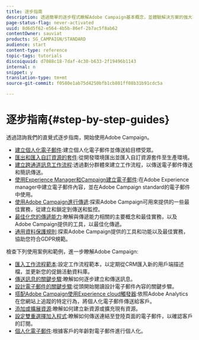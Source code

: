 ```yaml
---
title: 逐步指南
description: 透過簡單的逐步程式瞭解Adobe Campaign基本概念，並體驗解決方案的強大功能。
page-status-flag: never-activated
uuid: 8d6d5f62-e564-4b5b-86ef-2b7ac5f8ab62
contentOwner: sauviat
products: SG_CAMPAIGN/STANDARD
audience: start
content-type: reference
topic-tags: tutorials
discoiquuid: d7088c18-7daf-4c30-b633-2f19496b1143
internal: n
snippet: y
translation-type: tm+mt
source-git-commit: f0580e1ab75d4250bfb1cb801ff08b31b91cdc5a

---
```



# 逐步指南{#step-by-step-guides}

透過諮詢我們的直覺式逐步指南，開始使用Adobe Campaign。

* [建立個人化電子郵件](https://helpx.adobe.com/campaign/kb/acs-get-started-with-emails.html):建立個人化電子郵件並傳送給目標受眾。
* [匯出和匯入自訂資源的套件](https://docs.campaign.adobe.com/doc/standard/getting_started/en/ACS_ImportExport.html):從開發環境匯出並匯入自訂資源套件至生產環境。
* [建立跨通道訊息工作流程](https://docs.campaign.adobe.com/doc/standard/getting_started/en/ACS_WorkflowSegmentation.html):透過劃分群體來建立工作流程，以傳送電子郵件傳送和簡訊傳送。
* [使用Experience Manager和Campaign建立電子郵件](https://docs.campaign.adobe.com/doc/standard/getting_started/en/ACS_AEM.html):在Adobe Experience manager中建立電子郵件內容，並在Adobe Campaign standard的電子郵件中使用。
* [使用Adobe Campaign進行傳遞](https://helpx.adobe.com/campaign/kb/delivery-best-practices.html):探索Adobe Campaign可用來提供的一些最佳實務，從建立和鎖定到傳送和監控。
* [最佳化您的傳遞能力](../../sending/using/about-deliverability.md):瞭解與傳遞能力相關的主要概念和最佳實務，以及Adobe Campaign提供的工具，以最佳化傳遞。
* [通用資料保護規則](https://docs.campaign.adobe.com/doc/standard/getting_started/en/ACS_GDPR.html):探索Adobe Campaign提供的工具和功能以及最佳實務，協助您符合GDPR規範。

檢查下列使用案例和範例，進一步瞭解Adobe Campaign:

* [匯入工作流程範本](../../automating/using/importing-data.md#example--import-workflow-template):設定工作流程範本，以定期從CRM匯入新的用戶端描述檔，並更新您的促銷活動資料庫。
* [傳送訊息的關鍵步驟](../../channels/using/key-steps-to-send-a-message.md):瞭解如何逐步建立和傳送訊息。
* [設計電子郵件的關鍵步驟](../../designing/using/designing-from-scratch.md#designing-an-email-content-from-scratch):從頭開始閱讀設計電子郵件內容的關鍵步驟。
* [搭配Adobe Campaign使用Experience cloud觸發器](../../integrating/using/abandonment-triggers-use-cases.md):依照Adobe Analytics在您網站上追蹤的特定行為，將個人化電子郵件傳送給客戶。
* [添加或擴展資源](../../developing/using/key-steps-to-add-a-resource.md):瞭解如何建立新資源或擴充現有資源。
* [設定雙重選擇加入程式](../../channels/using/setting-up-a-double-opt-in-process.md):瞭解如何傳送連結至登陸頁面的電子郵件，以確認客戶的訂閱。
* [個人化電子郵件](../../designing/using/personalization.md#example-email-personalization):根據客戶的年齡對電子郵件進行個人化。
